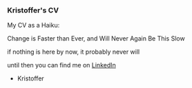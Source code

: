 ### Kristoffer's CV 

My CV as a Haiku:

Change is Faster than Ever, and Will Never Again Be This Slow

if nothing is here by now, it probably never will

until then you can find me on [LinkedIn](https://linkedin.com/in/ultraslice)

 - Kristoffer
